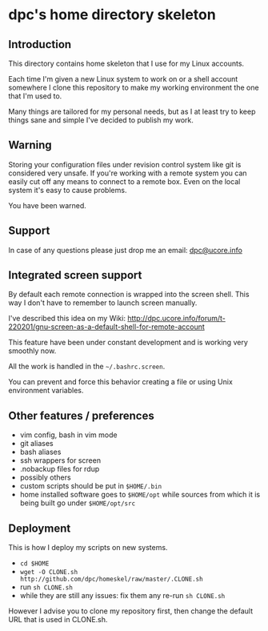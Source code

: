 # dpc's home directory skeleton

## Introduction

This directory contains home skeleton that I use for my Linux accounts.

Each time I'm given a new Linux system to work on or a shell account somewhere
I clone this repository to make my working environment the one that I'm used to.

Many things are tailored for my personal needs, but as I at least try to keep
things sane and simple I've decided to publish my work.

## Warning

Storing your configuration files under revision control system like git is
considered very unsafe. If you're working with a remote system you can easily
cut off any means to connect to a remote box. Even on the local system it's easy
to cause problems.

You have been warned.

## Support

In case of any questions please just drop me an email: dpc@ucore.info

## Integrated screen support

By default each remote connection is wrapped into the screen shell. This way I
don't have to remember to launch screen manually.

I've described this idea on my Wiki:
http://dpc.ucore.info/forum/t-220201/gnu-screen-as-a-default-shell-for-remote-account

This feature have been under constant development and is working very smoothly
now.

All the work is handled in the `~/.bashrc.screen`. 

You can prevent and force this behavior creating a file or using Unix
environment variables.

## Other features / preferences

* vim config, bash in vim mode
* git aliases
* bash aliases
* ssh wrappers for screen
* .nobackup files for rdup
* possibly others
* custom scripts should be put in `$HOME/.bin`
* home installed software goes to `$HOME/opt` while sources from
  which it is being built go under `$HOME/opt/src`

## Deployment

This is how I deploy my scripts on new systems.

* `cd $HOME`
* `wget -O CLONE.sh http://github.com/dpc/homeskel/raw/master/.CLONE.sh`
* run `sh CLONE.sh`
* while they are still any issues: fix them any re-run `sh CLONE.sh`

However I advise you to clone my repository first, then change the default URL
that is used in CLONE.sh.
